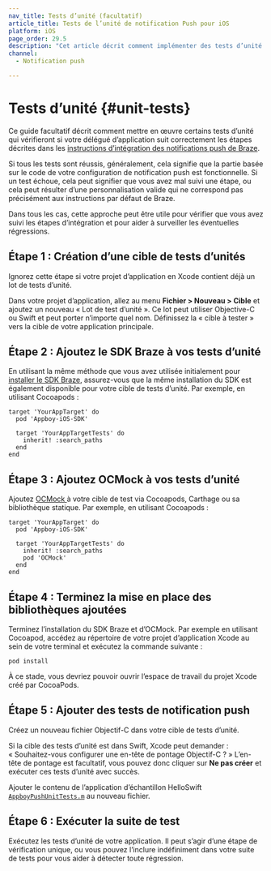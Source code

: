 ```yaml
---
nav_title: Tests d’unité (facultatif)
article_title: Tests de l’unité de notification Push pour iOS
platform: iOS
page_order: 29.5
description: "Cet article décrit comment implémenter des tests d’unité facultatifs pour votre implémentation de notifications push iOS."
channel:
  - Notification push

---
```


# Tests d’unité {#unit-tests}

Ce guide facultatif décrit comment mettre en œuvre certains tests d’unité qui vérifieront si votre délégué d’application suit correctement les étapes décrites dans les [instructions d’intégration des notifications push de Braze][1]. 

Si tous les tests sont réussis, généralement, cela signifie que la partie basée sur le code de votre configuration de notification push est fonctionnelle. Si un test échoue, cela peut signifier que vous avez mal suivi une étape, ou cela peut résulter d’une personnalisation valide qui ne correspond pas précisément aux instructions par défaut de Braze.

Dans tous les cas, cette approche peut être utile pour vérifier que vous avez suivi les étapes d’intégration et pour aider à surveiller les éventuelles régressions.

## Étape 1 : Création d’une cible de tests d’unités

Ignorez cette étape si votre projet d’application en Xcode contient déjà un lot de tests d’unité.

Dans votre projet d’application, allez au menu **Fichier > Nouveau > Cible** et ajoutez un nouveau « Lot de test d’unité ». Ce lot peut utiliser Objective-C ou Swift et peut porter n’importe quel nom. Définissez la « cible à tester » vers la cible de votre application principale.

## Étape 2 : Ajoutez le SDK Braze à vos tests d’unité

En utilisant la même méthode que vous avez utilisée initialement pour [installer le SDK Braze][2], assurez-vous que la même installation du SDK est également disponible pour votre cible de tests d’unité. Par exemple, en utilisant Cocoapods :

```
target 'YourAppTarget' do
  pod 'Appboy-iOS-SDK'

  target 'YourAppTargetTests' do
    inherit! :search_paths
  end
end
```

## Étape 3 : Ajoutez OCMock à vos tests d’unité

Ajoutez [OCMock ][3]à votre cible de test via Cocoapods, Carthage ou sa bibliothèque statique. Par exemple, en utilisant Cocoapods :

```
target 'YourAppTarget' do
  pod 'Appboy-iOS-SDK'

  target 'YourAppTargetTests' do
    inherit! :search_paths
    pod 'OCMock'
  end
end
```

## Étape 4 : Terminez la mise en place des bibliothèques ajoutées

Terminez l’installation du SDK Braze et d’OCMock. Par exemple en utilisant Cocoapod, accédez au répertoire de votre projet d’application Xcode au sein de votre terminal et exécutez la commande suivante :

```
pod install
```

À ce stade, vous devriez pouvoir ouvrir l’espace de travail du projet Xcode créé par CocoaPods.

## Étape 5 : Ajouter des tests de notification push

Créez un nouveau fichier Objectif-C dans votre cible de tests d’unité. 

Si la cible des tests d’unité est dans Swift, Xcode peut demander : « Souhaitez-vous configurer une en-tête de pontage Objectif-C ? » L’en-tête de pontage est facultatif, vous pouvez donc cliquer sur **Ne pas créer** et exécuter ces tests d’unité avec succès.

Ajouter le contenu de l’application d’échantillon HelloSwift [`AppboyPushUnitTests.m`][4]  au nouveau fichier.

## Étape 6 : Exécuter la suite de test

Exécutez les tests d’unité de votre application. Il peut s’agir d’une étape de vérification unique, ou vous pouvez l’inclure indéfiniment dans votre suite de tests pour vous aider à détecter toute régression.

[1]: {{site.baseurl}}/developer_guide/platform_integration_guides/ios/push_notifications/integration/
[2]: {{site.baseurl}}/developer_guide/platform_integration_guides/ios/initial_sdk_setup/overview/
[3]: https://ocmock.org/
[4]: https://github.com/Appboy/appboy-ios-sdk/blob/master/HelloSwift/HelloSwiftTests/AppboyPushUnitTests.m